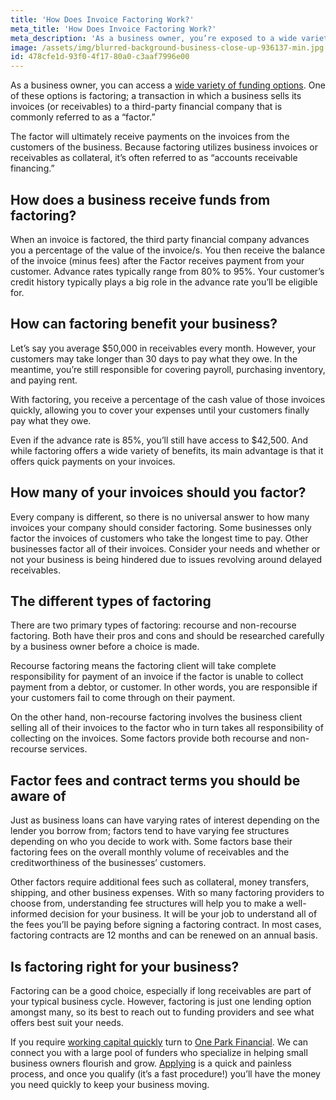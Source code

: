 ```yaml
---
title: 'How Does Invoice Factoring Work?'
meta_title: 'How Does Invoice Factoring Work?'
meta_description: 'As a business owner, you’re exposed to a wide variety of lending options. One of these options includes factoring; a transaction in which a business sells its invoices (or receivables) to a third party financial company that is commonly referred to as a “factor.”'
image: /assets/img/blurred-background-business-close-up-936137-min.jpg
id: 478cfe1d-93f0-4f17-80a0-c3aaf7996e00
---
```

As a business owner, you can access a [wide variety of funding options]( https://www.oneparkfinancial.com/blog/alternative-business-funding-options). One of these options is factoring; a transaction in which a business sells its invoices (or receivables) to a third-party financial company that is commonly referred to as a “factor.” 

The factor will ultimately receive payments on the invoices from the customers of the business. Because factoring utilizes business invoices or receivables as collateral, it’s often referred to as “accounts receivable financing.” 
## How does a business receive funds from factoring? 

When an invoice is factored, the third party financial company advances you a percentage of the value of the invoice/s. You then receive the balance of the invoice (minus fees) after the Factor receives payment from your customer. Advance rates typically range from 80% to 95%. Your customer’s credit history typically plays a big role in the advance rate you’ll be eligible for. 

## How can factoring benefit your business? 

Let’s say you average $50,000 in receivables every month. However, your customers may take longer than 30 days to pay what they owe. In the meantime, you’re still responsible for covering payroll, purchasing inventory, and paying rent. 

With factoring, you receive a percentage of the cash value of those invoices quickly, allowing you to cover your expenses until your customers finally pay what they owe. 

Even if the advance rate is 85%, you’ll still have access to $42,500. And while factoring offers a wide variety of benefits, its main advantage is that it offers quick payments on your invoices. 

## How many of your invoices should you factor? 

Every company is different, so there is no universal answer to how many invoices your company should consider factoring. Some businesses only factor the invoices of customers who take the longest time to pay. Other businesses factor all of their invoices. Consider your needs and whether or not your business is being hindered due to issues revolving around delayed receivables. 
## The different types of factoring 

There are two primary types of factoring: recourse and non-recourse factoring. Both have their pros and cons and should be researched carefully by a business owner before a choice is made. 

Recourse factoring means the factoring client will take complete responsibility for payment of an invoice if the factor is unable to collect payment from a debtor, or customer. In other words, you are responsible if your customers fail to come through on their payment. 

On the other hand, non-recourse factoring involves the business client selling all of their invoices to the factor who in turn takes all responsibility of collecting on the invoices. Some factors provide both recourse and non-recourse services.

## Factor fees and contract terms you should be aware of 

Just as business loans can have varying rates of interest depending on the lender you borrow from; factors tend to have varying fee structures depending on who you decide to work with. Some factors base their factoring fees on the overall monthly volume of receivables and the creditworthiness of the businesses’ customers.  

Other factors require additional fees such as collateral, money transfers, shipping, and other business expenses. With so many factoring providers to choose from, understanding fee structures will help you to make a well-informed decision for your business. It will be your job to understand all of the fees you’ll be paying before signing a factoring contract.  In most cases, factoring contracts are 12 months and can be renewed on an annual basis. 
## Is factoring right for your business? 

Factoring can be a good choice, especially if long receivables are part of your typical business cycle. However, factoring is just one lending option amongst many, so its best to reach out to funding providers and see what offers best suit your needs.

If you require [working capital quickly]( https://www.oneparkfinancial.com/) turn to [One Park Financial](https://www.oneparkfinancial.com/). We can connect you with a large pool of funders who specialize in helping small business owners flourish and grow. [Applying]( https://www.oneparkfinancial.com/pre-qualification) is a quick and painless process, and once you qualify (it’s a fast procedure!) you’ll have the money you need quickly to keep your business moving.